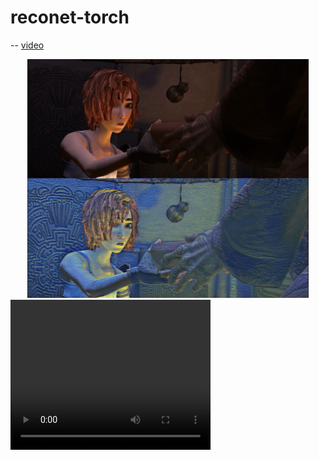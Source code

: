 # reconet-torch

-- [video](videos/output_shaman_1_concat01_10.avi)



<div align='center'>
  <img src="videos/shanmen1.png" alt="autoportrait" height="382"  width="450"/>
</div>




<video width="320" height="240" controls>
<source src="videos/output_shaman_1_concat01_10.avi" type="video/mp4">
<source src="https://www.runoob.com/try/demo_source/movie.ogg" type="video/ogg">
您的浏览器不支持 HTML5 video 标签。qqqq
</video>


